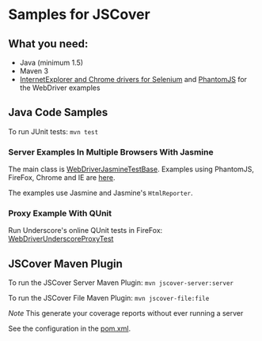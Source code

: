 Samples for JSCover
===================

## What you need:
* Java (minimum 1.5)
* Maven 3
* [InternetExplorer and Chrome drivers for Selenium](http://code.google.com/p/selenium/downloads/list) and [PhantomJS](http://phantomjs.org/) for the WebDriver examples

## Java Code Samples
To run JUnit tests:
`mvn test`

### Server Examples In Multiple Browsers With Jasmine
The main class is
[WebDriverJasmineTestBase](https://github.com/tntim96/JSCover-samples/blob/master/src/main/java/jscover/webdriver/jasmine/WebDriverJasmineTestBase.java). Examples using PhantomJS, FireFox, Chrome and IE are [here](https://github.com/tntim96/JSCover-samples/blob/master/src/test/java/jscover/webdriver/jasmine/).

The examples use Jasmine and Jasmine's `HtmlReporter`.

### Proxy Example With QUnit
Run Underscore's online QUnit tests in FireFox: [WebDriverUnderscoreProxyTest](https://github.com/tntim96/JSCover-samples/blob/master/src/test/java/jscover/webdriver/jasmine/WebDriverUnderscoreProxyTest.java)



## JSCover Maven Plugin
To run the JSCover Server Maven Plugin:
`mvn jscover-server:server`

To run the JSCover File Maven Plugin:
`mvn jscover-file:file`

*Note* This generate your coverage reports without ever running a server


See the configuration in the [pom.xml](https://github.com/tntim96/JSCover-samples/blob/master/pom.xml).
